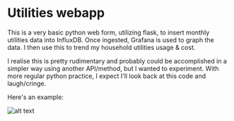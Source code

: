 # Utilities webapp

This is a very basic python web form, utilizing flask, to insert monthly utilities data into InfluxDB. Once ingested, Grafana is used to graph the data. I then use this to trend my household utilities usage & cost.

I realise this is pretty rudimentary and probably could be accomplished in a simpler way using another API/method, but I wanted to experiment. With more regular python practice, I expect I'll look back at this code and laugh/cringe.

Here's an example:

![alt text](https://github.com/aludwar/python/utilities_app/raw/master/src/common/images/icon48.png "Logo Title Text 1")


